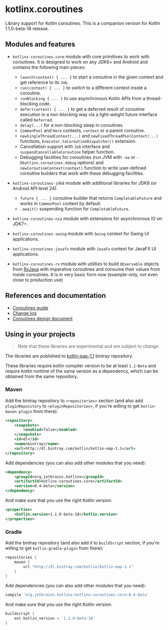 # kotlinx.coroutines

Library support for Kotlin coroutines. This is a companion version for Kotlin 1.1.0-beta-18 release. 

## Modules and features

* `kotlinx-coroutines-core` module with core primitives to work with coroutines. It is designed to work on any JDK6+ and Android
and contains the following main pieces:
  * `launch(context) { ... }` to start a coroutine in the given context and get reference to its `Job`.
  * `run(context) { ... }` to switch to a different context inside a coroutine.
  * `runBlocking { ... }` to use asynchronous Kotlin APIs from a thread-blocking code.  
  * `defer(context) { ... }` to get a deferred result of coroutine execution in a non-blocking way
     via a light-weight future interface called `Deferred`.
  * `delay(...)` for a non-blocking sleep in coroutines.
  * `CommonPool` and `Here` contexts, `context` or a parent coroutine.
  * `newSingleThreadContext(...)` and `newFixedThreadPoolContext(...)` functions, 
    `Executor.toCoroutineDispatcher()` extension.
  * Cancellation support with `Job` interface and `suspendCancellableCoroutine` helper function.
  * Debugging facilities for coroutines (run JVM with `-ea` or `-Dkotlinx.coroutines.debug` options) and
    `newCoroutineContext(context)` function to write user-defined coroutine builders that work with these
     debugging facilities.
 
* `kotlinx-coroutines-jdk8` module with additional libraries for JDK8 (or Android API level 24).
  * `future { ... }` coroutine builder that returns `CompletableFuture` and works in `CommonPool` context by default.
  * `.await()` suspending function for `CompletableFuture`.

* `kotlinx-coroutines-nio` module with extensions for asynchronous IO on JDK7+.

* `kotlinx-coroutines-swing` module with `Swing` context for Swing UI applications.

* `kotlinx-coroutines-javafx` module with `JavaFx` context for JavaFX UI applications.

* `kotlinx-coroutines-rx` module with utilities to build `Observable` objects from
[RxJava](https://github.com/ReactiveX/RxJava) with imperative coroutines and consume their values 
from inside coroutines. It is in very basic form now (example-only, not even close to production use)

## References and documentation

* [Coroutines guide](coroutines-guide.md) 
* [Change log](CHANGES.md)
* [Coroutines design document](https://github.com/Kotlin/kotlin-coroutines/blob/master/kotlin-coroutines-informal.md)
 
## Using in your projects

> Note that these libraries are experimental and are subject to change.

The libraries are published to [kotlin-eap-1.1](https://bintray.com/kotlin/kotlin-eap-1.1/kotlinx.coroutines) bintray repository.

These libraries require kotlin compiler version to be at least `1.1-Beta` and 
require kotlin runtime of the same version as a dependency, which can be obtained from the same repository.

### Maven

Add the bintray repository to `<repositories>` section (and also add `pluginRepository` to `<pluginRepositories>`,
if you're willing to get `kotlin-maven-plugin` from there):

```xml
<repository>
    <snapshots>
        <enabled>false</enabled>
    </snapshots>
    <id>dl</id>
    <name>bintray</name>
    <url>http://dl.bintray.com/kotlin/kotlin-eap-1.1</url>
</repository>
```

Add dependencies (you can also add other modules that you need):

```xml
<dependency>
    <groupId>org.jetbrains.kotlinx</groupId>
    <artifactId>kotlinx-coroutines-core</artifactId>
    <version>0.4-beta</version>
</dependency>
```

And make sure that you use the right Kotlin version:

```xml
<properties>
    <kotlin.version>1.1.0-beta-18</kotlin.version>
</properties>
```

### Gradle

Add the bintray repository (and also add it to `buildScript` section, if you're willing to get `kotlin-gradle-plugin` from there):

```groovy
repositories {
    maven {
        url "http://dl.bintray.com/kotlin/kotlin-eap-1.1"
    }
}
```

Add dependencies (you can also add other modules that you need):

```groovy
compile 'org.jetbrains.kotlinx:kotlinx-coroutines-core:0.4-beta'
```

And make sure that you use the right Kotlin version:

```groovy
buildscript {
    ext.kotlin_version = '1.1.0-beta-18'
}
```
